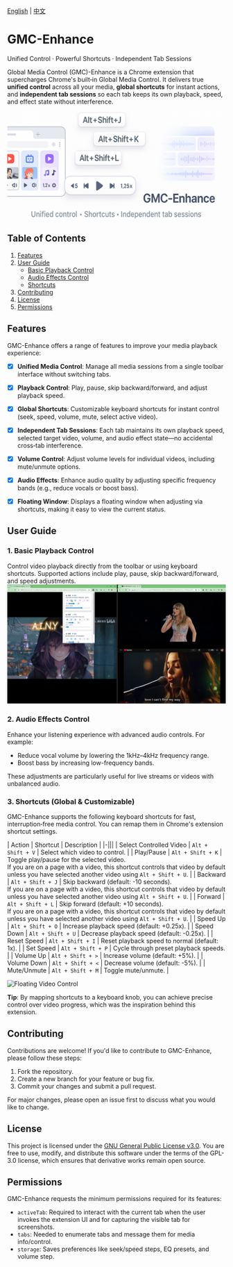 [English](README_en.md) | [中文](README.md)
# GMC-Enhance

Unified Control · Powerful Shortcuts · Independent Tab Sessions

Global Media Control (GMC)-Enhance is a Chrome extension that supercharges Chrome's built‑in Global Media Control. It delivers true **unified control** across all your media, **global shortcuts** for instant actions, and **independent tab sessions** so each tab keeps its own playback, speed, and effect state without interference.

![Logo](docs/imgs/banner.png)



## Table of Contents

1. [Features](#features)
2. [User Guide](#user-guide)
   - [Basic Playback Control](#1-basic-playback-control)
   - [Audio Effects Control](#2-audio-effects-control)
   - [Shortcuts](#3-shortcuts)
3. [Contributing](#contributing)
4. [License](#license)
5. [Permissions](#permissions)



## Features

GMC-Enhance offers a range of features to improve your media playback experience:

- [x] **Unified Media Control**: Manage all media sessions from a single toolbar interface without switching tabs.
- [x] **Playback Control**: Play, pause, skip backward/forward, and adjust playback speed.
- [x] **Global Shortcuts**: Customizable keyboard shortcuts for instant control (seek, speed, volume, mute, select active video).
- [x] **Independent Tab Sessions**: Each tab maintains its own playback speed, selected target video, volume, and audio effect state—no accidental cross‑tab interference.
- [x] **Volume Control**: Adjust volume levels for individual videos, including mute/unmute options.
- [x] **Audio Effects**: Enhance audio quality by adjusting specific frequency bands (e.g., reduce vocals or boost bass).
- [x] **Floating Window**: Displays a floating window when adjusting via shortcuts, making it easy to view the current status.



## User Guide

### 1. Basic Playback Control

Control video playback directly from the toolbar or using keyboard shortcuts. Supported actions include play, pause, skip backward/forward, and speed adjustments.
![Popup Page](docs/imgs/popup-page.png)

### 2. Audio Effects Control

Enhance your listening experience with advanced audio controls. For example:

- Reduce vocal volume by lowering the 1kHz–4kHz frequency range.
- Boost bass by increasing low-frequency bands.

These adjustments are particularly useful for live streams or videos with unbalanced audio.

### 3. Shortcuts (Global & Customizable)

GMC-Enhance supports the following keyboard shortcuts for fast, interruption‑free media control. You can remap them in Chrome's extension shortcut settings.

| Action                  | Shortcut            | Description                                                                                                      |
|-|||
| Select Controlled Video | `Alt + Shift + V`   | Select which video to control.                                                                                   |
| Play/Pause              | `Alt + Shift + K`   | Toggle play/pause for the selected video.<br>If you are on a page with a video, this shortcut controls that video by default unless you have selected another video using `Alt + Shift + U`. |
| Backward                | `Alt + Shift + J`   | Skip backward (default: -10 seconds).<br>If you are on a page with a video, this shortcut controls that video by default unless you have selected another video using `Alt + Shift + U`.      |
| Forward                 | `Alt + Shift + L`   | Skip forward (default: +10 seconds).<br>If you are on a page with a video, this shortcut controls that video by default unless you have selected another video using `Alt + Shift + U`.       |
| Speed Up                | `Alt + Shift + O`   | Increase playback speed (default: +0.25x).                                                                       |
| Speed Down              | `Alt + Shift + U`   | Decrease playback speed (default: -0.25x).                                                                       |
| Reset Speed             | `Alt + Shift + I`   | Reset playback speed to normal (default: 1x).                                                                    |
| Set Speed               | `Alt + Shift + P`   | Cycle through preset playback speeds.                                                                            |
| Volume Up               | `Alt + Shift + >`   | Increase volume (default: +5%).                                                                                |
| Volume Down             | `Alt + Shift + <`   | Decrease volume (default: -5%).                                                                                 |
| Mute/Unmute             | `Alt + Shift + M`   | Toggle mute/unmute.                                                                                              |

![Floating Video Control](docs/imgs/video_float_card.gif)

**Tip**: By mapping shortcuts to a keyboard knob, you can achieve precise control over video progress, which was the inspiration behind this extension.



## Contributing

Contributions are welcome! If you'd like to contribute to GMC-Enhance, please follow these steps:

1. Fork the repository.
2. Create a new branch for your feature or bug fix.
3. Commit your changes and submit a pull request.

For major changes, please open an issue first to discuss what you would like to change.



## License

This project is licensed under the [GNU General Public License v3.0](https://www.gnu.org/licenses/gpl-3.0.en.html). You are free to use, modify, and distribute this software under the terms of the GPL-3.0 license, which ensures that derivative works remain open source.



## Permissions

GMC-Enhance requests the minimum permissions required for its features:

- `activeTab`: Required to interact with the current tab when the user invokes the extension UI and for capturing the visible tab for screenshots.
- `tabs`: Needed to enumerate tabs and message them for media info/control.
- `storage`: Saves preferences like seek/speed steps, EQ presets, and volume step.
